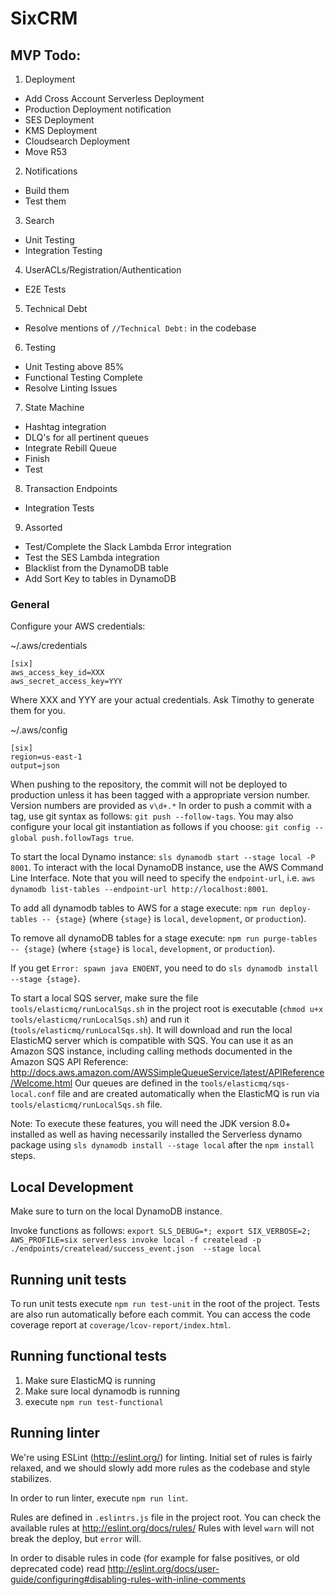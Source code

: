 # SixCRM

## MVP Todo:

1. Deployment

- Add Cross Account Serverless Deployment
- Production Deployment notification
- SES Deployment
- KMS Deployment
- Cloudsearch Deployment
- Move R53

2. Notifications

- Build them
- Test them

3. Search

- Unit Testing
- Integration Testing

4. UserACLs/Registration/Authentication

- E2E Tests

5. Technical Debt

- Resolve mentions of `//Technical Debt:` in the codebase

6. Testing

- Unit Testing above 85%
- Functional Testing Complete
- Resolve Linting Issues

7. State Machine

- Hashtag integration
- DLQ's for all pertinent queues
- Integrate Rebill Queue
- Finish
- Test

8. Transaction Endpoints

- Integration Tests

9. Assorted

- Test/Complete the Slack Lambda Error integration
- Test the SES Lambda integration
- Blacklist from the DynamoDB table
- Add Sort Key to tables in DynamoDB

### General

Configure your AWS credentials:

~/.aws/credentials
```
[six]
aws_access_key_id=XXX
aws_secret_access_key=YYY
```
Where XXX and YYY are your actual credentials. Ask Timothy to generate them for you.

~/.aws/config
```
[six]
region=us-east-1
output=json
```

When pushing to the repository, the commit will not be deployed to production unless it has been tagged with a appropriate version number.  Version numbers are provided as `v\d+.*`
In order to push a commit with a tag, use git syntax as follows: `git push --follow-tags`.  You may also configure your local git instantiation as follows if you choose: `git config --global push.followTags true`.



To start the local Dynamo instance: `sls dynamodb start --stage local -P 8001`.  To interact with the local DynamoDB instance, use the AWS Command Line Interface.  Note that you will need to specify the `endpoint-url`, i.e. `aws dynamodb list-tables --endpoint-url http://localhost:8001`.

To add all dynamodb tables to AWS for a stage execute: `npm run deploy-tables -- {stage}` (where `{stage}` is `local`, `development`, or `production`).

To remove all dynamoDB tables for a stage execute: `npm run purge-tables -- {stage}` (where `{stage}` is `local`, `development`, or `production`).

If you get `Error: spawn java ENOENT`, you need to do `sls dynamodb install --stage {stage}`.

To start a local SQS server, make sure the file `tools/elasticmq/runLocalSqs.sh` in the project root is executable (`chmod u+x tools/elasticmq/runLocalSqs.sh`)
and run it (`tools/elasticmq/runLocalSqs.sh`). It will download and run the local ElasticMQ server which is compatible with SQS.
You can use it as an Amazon SQS instance, including calling methods documented in the Amazon SQS API Reference: http://docs.aws.amazon.com/AWSSimpleQueueService/latest/APIReference/Welcome.html
Our queues are defined in the `tools/elasticmq/sqs-local.conf` file and are created automatically when the ElasticMQ is run via `tools/elasticmq/runLocalSqs.sh` file.

Note:  To execute these features, you will need the JDK version 8.0+ installed as well as having necessarily installed the Serverless dynamo package using `sls dynamodb install --stage local` after the `npm install` steps.

## Local Development

Make sure to turn on the local DynamoDB instance.

Invoke functions as follows: `export SLS_DEBUG=*; export SIX_VERBOSE=2; AWS_PROFILE=six serverless invoke local -f createlead -p ./endpoints/createlead/success_event.json  --stage local`

## Running unit tests

To run unit tests execute `npm run test-unit` in the root of the project. Tests are also run automatically before each
commit. You can access the code coverage report at `coverage/lcov-report/index.html`.

## Running functional tests
1. Make sure ElasticMQ is running
1. Make sure local dynamodb is running
1. execute `npm run test-functional`

## Running linter
We're using ESLint (http://eslint.org/) for linting. Initial set of rules is fairly relaxed, and we should slowly
add more rules as the codebase and style stabilizes.

In order to run linter, execute `npm run lint`.

Rules are defined in `.eslintrs.js` file in the project root. You can check the available rules at http://eslint.org/docs/rules/
Rules with level `warn` will not break the deploy, but `error` will.

In order to disable rules in code (for example for false positives, or old deprecated code) read http://eslint.org/docs/user-guide/configuring#disabling-rules-with-inline-comments
